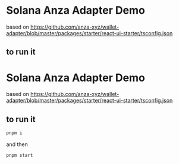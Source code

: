 
# Solana Anza Adapter Demo

based on https://github.com/anza-xyz/wallet-adapter/blob/master/packages/starter/react-ui-starter/tsconfig.json

## to run it 

# Solana Anza Adapter Demo

based on https://github.com/anza-xyz/wallet-adapter/blob/master/packages/starter/react-ui-starter/tsconfig.json

## to run it 

```bash
pnpm i
```

and then 
```bash
pnpm start
```
